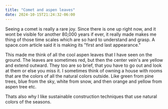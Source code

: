 ```yaml
---
title: "Comet and aspen leaves"
date: 2024-10-15T21:24:32-06:00
---
```


Seeing a comet is really a rare joy. Since there is one up right now, and it wont be visible for another 80,000 years if ever, it really made makes me thing of those time scales which are so hard to understand and grasp. A space.com article said it is making its "first and last appearance."

This made me think of all the cool aspen leaves that I have seen on the ground. The leaves are sometimes red, but then the center vein's are yellow and extend outward. They too are so brief, that you have to go out and look at them or else you miss it. I sometimes think of owning a house with rooms that are the colors of all the natural colors outside. Like green from pine trees, blue from the sky, white from snow, and then orange and yellow from aspen tree etc. 

Thats also why I like sustainable construction techniques that use natural colors of the seasons. 
